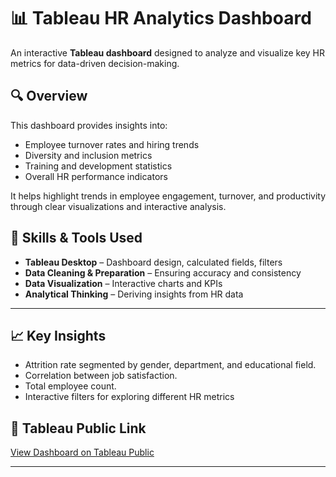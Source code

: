 # 📊 Tableau HR Analytics Dashboard

An interactive **Tableau dashboard** designed to analyze and visualize key HR metrics for data-driven decision-making.

## 🔍 Overview
This dashboard provides insights into:
- Employee turnover rates and hiring trends  
- Diversity and inclusion metrics  
- Training and development statistics  
- Overall HR performance indicators  

It helps highlight trends in employee engagement, turnover, and productivity through clear visualizations and interactive analysis.

## 🧠 Skills & Tools Used
- **Tableau Desktop** – Dashboard design, calculated fields, filters  
- **Data Cleaning & Preparation** – Ensuring accuracy and consistency  
- **Data Visualization** – Interactive charts and KPIs  
- **Analytical Thinking** – Deriving insights from HR data

---

## 📈 Key Insights
- Attrition rate segmented by gender, department, and educational field.
- Correlation between job satisfaction.  
- Total employee count.
- Interactive filters for exploring different HR metrics

## 🔗 Tableau Public Link
[View Dashboard on Tableau Public](https://public.tableau.com/views/HRAnalyticsDashboard_17588136889390/Dashboard1?:language=en-US&:sid=&:redirect=auth&:display_count=n&:origin=viz_share_link) 

---


